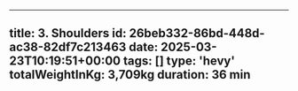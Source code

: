 ---
  title: 3. Shoulders
  id: 26beb332-86bd-448d-ac38-82df7c213463
  date: 2025-03-23T10:19:51+00:00
  tags: []
  type: 'hevy'
  totalWeightInKg: 3,709kg
  duration: 36 min
  ---
  